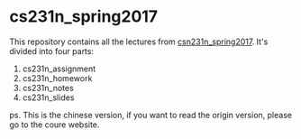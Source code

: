 # cs231n_spring2017

This repository contains all the lectures from [csn231n_spring2017](http://vision.stanford.edu/teaching/cs231n/syllabus.html). It's divided into four parts:

1. cs231n_assignment
2. cs231n_homework 
3. cs231n_notes 
4. cs231n_slides

ps. This is the chinese version, if you want to read the origin version, please go to the coure website.